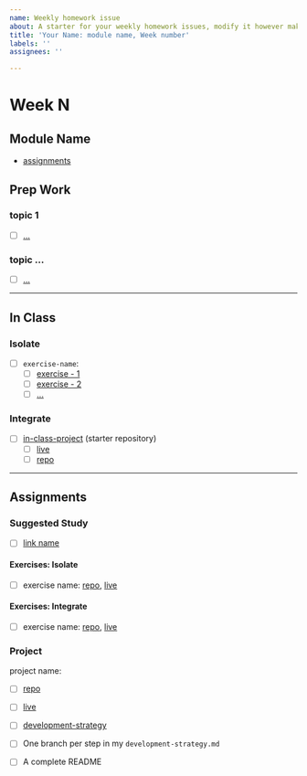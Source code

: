 ```yaml
---
name: Weekly homework issue
about: A starter for your weekly homework issues, modify it however makes sense for the week's assignments!  see a completed example here https://github.com/HackYourFutureBelgium/class-8/issues/285
title: 'Your Name: module name, Week number'
labels: ''
assignees: ''

---
```


# Week N

## Module Name

- [assignments](https://github.com/hackyourfuturebelgium/module-name/tree/master/week-n)

## Prep Work

### topic 1

- [ ] [...]()

### topic ...

- [ ] [...]()

---

## In Class

### Isolate

- [ ] `exercise-name`:
  - [ ] [exercise - 1]()
  - [ ] [exercise - 2]()
  - [ ] [...]()

### Integrate

- [ ] [in-class-project]() (starter repository)
  - [ ] [live]()
  - [ ] [repo]()

---

## Assignments

### Suggested Study

- [ ] [link name]()

#### Exercises: Isolate

- [ ] exercise name: [repo](https://github.com/your-user-name/exercise-name), [live](https://your-user-name.github.io/exercise-name/)

#### Exercises: Integrate

- [ ] exercise name: [repo](https://github.com/your-user-name/exercise-name), [live](https://your-user-name.github.io/exercise-name/)

### Project

project name:

- [ ] [repo](https://github.com/user-name/project-name)
- [ ] [live](https://user-name.github.io/project-name)
- [ ] [development-strategy](https://github.com/user-name/project-name/tree/master/development-strategy.md)
- [ ] One branch per step in my `development-strategy.md`
- [ ] A complete README



